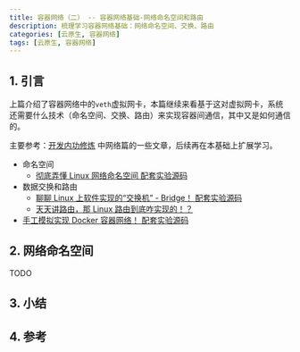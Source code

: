 ```yaml
---
title: 容器网络（二） -- 容器网络基础-网络命名空间和路由
description: 梳理学习容器网络基础：网络命名空间、交换、路由
categories: [云原生, 容器网络]
tags: [云原生, 容器网络]
---
```



## 1. 引言

上篇介绍了容器网络中的`veth`虚拟网卡，本篇继续来看基于这对虚拟网卡，系统还需要什么技术（命名空间、交换、路由）来实现容器间通信，其中又是如何通信的。

主要参考：[开发内功修炼](https://kfngxl.cn/index.php) 中网络篇的一些文章，后续再在本基础上扩展学习。
* 命名空间
    * [彻底弄懂 Linux 网络命名空间 配套实验源码](https://kfngxl.cn/index.php/archives/443/)
* 数据交换和路由
    * [聊聊 Linux 上软件实现的“交换机” - Bridge！ 配套实验源码](https://kfngxl.cn/index.php/archives/430/)
    * [天天讲路由，那 Linux 路由到底咋实现的！？](https://kfngxl.cn/index.php/archives/488/)
* [手工模拟实现 Docker 容器网络！ 配套实验源码](https://kfngxl.cn/index.php/archives/460/)

## 2. 网络命名空间

TODO

## 3. 小结


## 4. 参考
